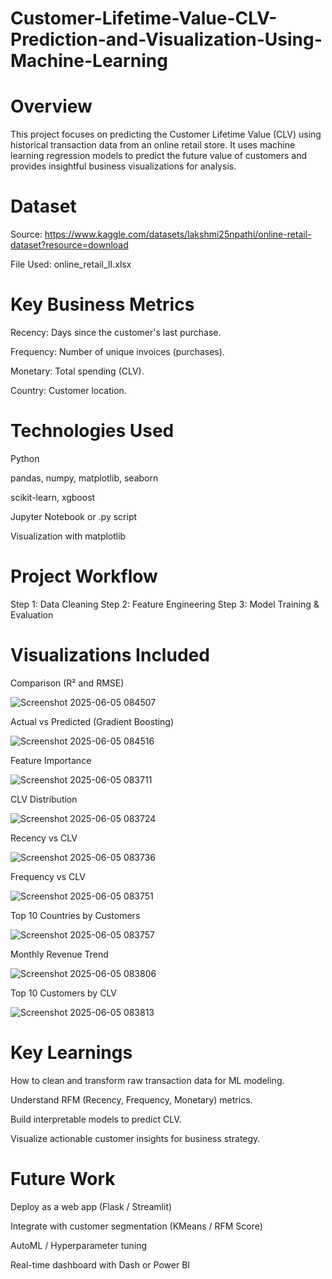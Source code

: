 # Customer-Lifetime-Value-CLV-Prediction-and-Visualization-Using-Machine-Learning

# Overview

This project focuses on predicting the Customer Lifetime Value (CLV) using historical transaction data from an online retail store. It uses machine learning regression models to predict the future value of customers and provides insightful business visualizations for analysis.

# Dataset

Source: https://www.kaggle.com/datasets/lakshmi25npathi/online-retail-dataset?resource=download

File Used: online_retail_II.xlsx


# Key Business Metrics

Recency: Days since the customer's last purchase.

Frequency: Number of unique invoices (purchases).

Monetary: Total spending (CLV).

Country: Customer location.

# Technologies Used

Python

pandas, numpy, matplotlib, seaborn

scikit-learn, xgboost

Jupyter Notebook or .py script

Visualization with matplotlib

# Project Workflow

Step 1: Data Cleaning
Step 2: Feature Engineering
Step 3: Model Training & Evaluation

# Visualizations Included

Comparison (R² and RMSE)

![Screenshot 2025-06-05 084507](https://github.com/user-attachments/assets/16438796-7309-4b31-b38c-3b9f9539003c)


Actual vs Predicted (Gradient Boosting)

![Screenshot 2025-06-05 084516](https://github.com/user-attachments/assets/c42a478a-0287-4845-93f0-b7992de8c20c)

Feature Importance

![Screenshot 2025-06-05 083711](https://github.com/user-attachments/assets/3035bea3-f895-43bd-9671-70b92728a26f)

CLV Distribution

![Screenshot 2025-06-05 083724](https://github.com/user-attachments/assets/ae5e43d4-7020-4400-b532-7cc6301ddd8e)

Recency vs CLV

![Screenshot 2025-06-05 083736](https://github.com/user-attachments/assets/5cb32335-8605-441b-8185-81fa3f1c902c)

Frequency vs CLV

![Screenshot 2025-06-05 083751](https://github.com/user-attachments/assets/a6fc87df-0e4e-4ca6-bdf0-506bdf030c2c)

Top 10 Countries by Customers

![Screenshot 2025-06-05 083757](https://github.com/user-attachments/assets/d1f478a1-0235-4eb7-a179-737cc38357f1)

Monthly Revenue Trend

![Screenshot 2025-06-05 083806](https://github.com/user-attachments/assets/a334c757-9081-4142-9a2c-57f4303f2087)

Top 10 Customers by CLV

![Screenshot 2025-06-05 083813](https://github.com/user-attachments/assets/0ba36987-914c-40fc-9a5e-47c17334f85f)

# Key Learnings
How to clean and transform raw transaction data for ML modeling.

Understand RFM (Recency, Frequency, Monetary) metrics.

Build interpretable models to predict CLV.

Visualize actionable customer insights for business strategy.

# Future Work
Deploy as a web app (Flask / Streamlit)

Integrate with customer segmentation (KMeans / RFM Score)

AutoML / Hyperparameter tuning

Real-time dashboard with Dash or Power BI
